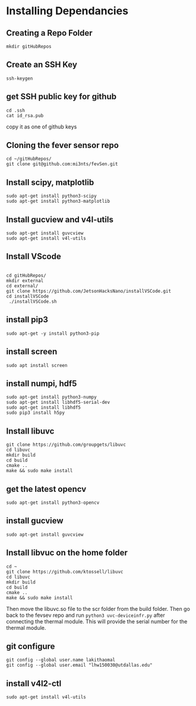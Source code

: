    
# Installing Dependancies 

## Creating a Repo Folder 
```
mkdir gitHubRepos
```

## Create an SSH Key 
```ssh-keygen```

## get SSH public key for github 
```
cd .ssh
cat id_rsa.pub 
```
copy it as one of github keys 



## Cloning the fever sensor repo 
```
cd ~/gitHubRepos/
git clone git@github.com:mi3nts/fevSen.git
```
## Install scipy, matplotlib 
```
sudo apt-get install python3-scipy
sudo apt-get install python3-matplotlib
```
## Install gucview and v4l-utils
```
sudo apt-get install guvcview
sudo apt-get install v4l-utils
```   
## Install VScode 
```

cd gitHubRepos/
mkdir external
cd external/
git clone https://github.com/JetsonHacksNano/installVSCode.git
cd installVSCode
 ./installVSCode.sh
```
## install pip3 
```
sudo apt-get -y install python3-pip
```

## install screen 
```
sudo apt install screen
```

## install numpi, hdf5  
```
sudo apt-get install python3-numpy 
sudo apt-get install libhdf5-serial-dev
sudo apt-get install libhdf5
sudo pip3 install h5py
```

## Install libuvc 
```
git clone https://github.com/groupgets/libuvc
cd libuvc
mkdir build
cd build
cmake ..
make && sudo make install
```
## get the latest opencv 
```
sudo apt-get install python3-opencv
 ```
## install gucview 
```
sudo apt-get install guvcview
```  
  
## Install libvuc on the home folder 
```
cd ~
git clone https://github.com/ktossell/libuvc
cd libuvc
mkdir build
cd build
cmake ..
make && sudo make install
```
Then move the libuvc.so file to the scr folder from the build folder. Then go back to the fevsev repo and run `python3 uvc-deviceinfr.py` after connecting the thermal module. This will provide the serial number for the thermal module. 



## git configure 
```
git config --global user.name lakithaomal
git config --global user.email "lhw150030@utdallas.edu"
```


## install v4l2-ctl
```
sudo apt-get install v4l-utils
```



